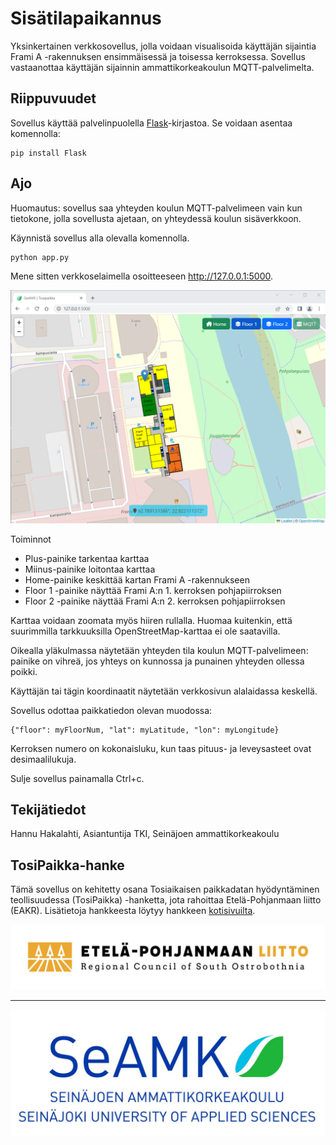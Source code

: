 # Sisätilapaikannus

Yksinkertainen verkkosovellus, jolla voidaan visualisoida käyttäjän sijaintia Frami A -rakennuksen ensimmäisessä ja toisessa kerroksessa. Sovellus vastaanottaa käyttäjän sijainnin ammattikorkeakoulun MQTT-palvelimelta.

## Riippuvuudet

Sovellus käyttää palvelinpuolella [Flask](https://flask.palletsprojects.com/en/2.2.x/)-kirjastoa. Se voidaan asentaa komennolla:

```
pip install Flask
```

## Ajo

Huomautus: sovellus saa yhteyden koulun MQTT-palvelimeen vain kun tietokone, jolla sovellusta ajetaan, on yhteydessä koulun sisäverkkoon.

Käynnistä sovellus alla olevalla komennolla.

```
python app.py
```

Mene sitten verkkoselaimella osoitteeseen http://127.0.0.1:5000.

![websovellus](images/sovellus.png)

Toiminnot
* Plus-painike tarkentaa karttaa
* Miinus-painike loitontaa karttaa
* Home-painike keskittää kartan Frami A -rakennukseen
* Floor 1 -painike näyttää Frami A:n 1. kerroksen pohjapiirroksen
* Floor 2 -painike näyttää Frami A:n 2. kerroksen pohjapiirroksen

Karttaa voidaan zoomata myös hiiren rullalla. Huomaa kuitenkin, että suurimmilla tarkkuuksilla OpenStreetMap-karttaa ei ole saatavilla.

Oikealla yläkulmassa näytetään yhteyden tila koulun MQTT-palvelimeen: painike on vihreä, jos yhteys on kunnossa ja punainen yhteyden ollessa poikki.

Käyttäjän tai tägin koordinaatit näytetään verkkosivun alalaidassa keskellä.

Sovellus odottaa paikkatiedon olevan muodossa:

```
{"floor": myFloorNum, "lat": myLatitude, "lon": myLongitude}
```

Kerroksen numero on kokonaisluku, kun taas pituus- ja leveysasteet ovat desimaalilukuja.

Sulje sovellus painamalla Ctrl+c.

## Tekijätiedot

Hannu Hakalahti, Asiantuntija TKI, Seinäjoen ammattikorkeakoulu

## TosiPaikka-hanke

Tämä sovellus on kehitetty osana Tosiaikaisen paikkadatan hyödyntäminen teollisuudessa (TosiPaikka) -hanketta, jota rahoittaa Etelä-Pohjanmaan liitto (EAKR). Lisätietoja hankkeesta löytyy hankkeen [kotisivuilta](https://projektit.seamk.fi/alykkaat-teknologiat/tosipaikka/).

![EPLiitto](images/EPLiitto_logo_vaaka_vari.jpg)

---

![SeAMK](images/SEAMK_vaaka_fi_en_RGB_1200x486.jpg)